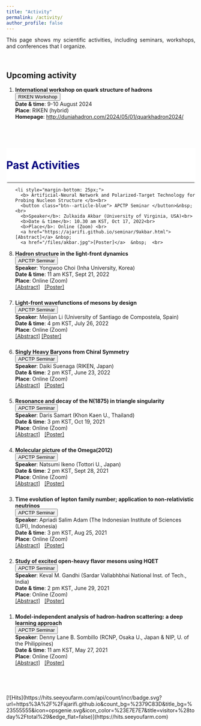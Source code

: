 ```yaml
---
title: "Activity"
permalink: /activity/
author_profile: false
---
```


<p align="justify"> 
This page shows my scientific activities, including seminars, workshops, and conferences that I organize.
</p>

<p style="margin-bottom:1.5cm;"></p>
<h2> Upcoming activity </h2> 

<ol>
  <li style="margin-bottom: 25px;">
      <b> International workshop on quark structure of hadrons </b><br> 
      <button class="btn--article"> RIKEN Workshop </button>&nbsp;<br>
      <b>Date & time</b>: 9-10 August 2024<br>
      <b>Place</b>: RIKEN (hybrid) <br>
      <b>Homepage</b>: <a href="http://duniahadron.com/2024/05/01/quarkhadron2024/">http://duniahadron.com/2024/05/01/quarkhadron2024/</a> &nbsp; <br>
  </li>

</ol>

<p style="margin-bottom:2cm;"></p>

<div style="display: flex; align-items: center; background-color: white; position: sticky; top: 0px; padding: 10px 0px; box-shadow: 0 4px 2px -2px gray; z-index: 1; height: 70px;"> 
  <h1 style="color:#000080; margin: 0;">Past Activities</h1> 
</div>

<ol reversed>
  
    <li style="margin-bottom: 25px;">
      <b> Artificial-Neural Network and Polarized-Target Technology for Probing Nucleon Structure </b><br> 
      <button class="btn--article-blue"> APCTP Seminar </button>&nbsp; <br>
      <b>Speaker</b>: Zulkaida Akbar (University of Virginia, USA)<br>
      <b>Date & time</b>: 10.30 am KST, Oct 17, 2022<br>
      <b>Place</b>: Online (Zoom) <br>
      <a href="https://ajarifi.github.io/seminar/9akbar.html">[Abstract]</a> &nbsp;
      <a href="/files/akbar.jpg">[Poster]</a>  &nbsp;  <br>
  </li>
 
  <li style="margin-bottom: 25px;">
      <b> Hadron structure in the light-front dynamics</b><br> 
      <button class="btn--article-blue"> APCTP Seminar </button>&nbsp; <br>
      <b>Speaker</b>: Yongwoo Choi (Inha University, Korea)<br>
      <b>Date & time</b>: 11 am KST, Sept 21, 2022<br>
      <b>Place</b>: Online (Zoom) <br>
      <a href="https://ajarifi.github.io/seminar/8yongwoo.html">[Abstract]</a> &nbsp;
      <a href="/files/yongwoo.jpg">[Poster]</a>  &nbsp; 
       <br>
  </li>
  
  <li style="margin-bottom: 25px;"><b> Light-front wavefunctions of mesons by design </b><br> 
      <button class="btn--article-blue"> APCTP Seminar </button>&nbsp; <br>
      <b>Speaker</b>: Meijian Li (University of Santiago de Compostela, Spain)<br>
      <b>Date & time</b>: 4 pm KST, July 26, 2022<br>
      <b>Place</b>: Online (Zoom) <br>
      <a href="https://ajarifi.github.io/seminar/7meijian.html">[Abstract]</a> 
      <a href="/files/meijian.pdf">[Poster]</a>  &nbsp; 
      <br>
  </li>
  
  <li style="margin-bottom: 25px;"><b>Singly Heavy Baryons from Chiral Symmetry</b><br> 
      <button class="btn--article-blue"> APCTP Seminar </button>&nbsp; <br>
      <b>Speaker</b>: Daiki Suenaga (RIKEN, Japan)<br>
      <b>Date & time</b>: 2 pm KST, June 23, 2022<br>
      <b>Place</b>: Online (Zoom) <br>
      <a href="https://ajarifi.github.io/seminar/6suenaga.html">[Abstract]</a>  &nbsp; <a href="/files/suenaga.jpg">[Poster]</a>  &nbsp; 
       <br>
  </li>
  
  <li style="margin-bottom: 25px;"><b>Resonance and decay of the N(1875) in triangle singularity</b><br> 
      <button class="btn--article-blue"> APCTP Seminar </button>&nbsp; <br>
      <b>Speaker</b>: Daris Samart (Khon Kaen U., Thailand)<br>
      <b>Date & time</b>: 3 pm KST, Oct 19, 2021<br>
      <b>Place</b>: Online (Zoom) <br>
      <a href="https://ajarifi.github.io/seminar/5daris.html">[Abstract]</a>  &nbsp; <a href="/files/samart.jpg">[Poster]</a>  &nbsp; 
       <br>
  </li>
  
  <li style="margin-bottom: 25px;"><b>Molecular picture of the Omega(2012)</b><br> 
      <button class="btn--article-blue"> APCTP Seminar </button>&nbsp; <br>
      <b>Speaker</b>: Natsumi Ikeno (Tottori U., Japan)<br>
      <b>Date & time</b>: 2 pm KST, Sept 28, 2021<br>
      <b>Place</b>: Online (Zoom) <br>
      <a href="https://ajarifi.github.io/seminar/4ikeno.html">[Abstract]</a> &nbsp; <a href="/files/Ikeno.jpg">[Poster]</a>  &nbsp; 
       <br>
  </li>
  
  <li style="margin-bottom: 25px;"><b>Time evolution of lepton family number; application to non-relativistic neutrinos</b><br> 
      <button class="btn--article-blue"> APCTP Seminar </button>&nbsp; <br>
      <b>Speaker</b>: Apriadi Salim Adam (The Indonesian Institute of Sciences (LIPI), Indonesia)<br>
      <b>Date & time</b>: 3 pm KST, Aug 25, 2021<br>
      <b>Place</b>: Online (Zoom) <br>
      <a href="https://ajarifi.github.io/seminar/3apriadi.html">[Abstract]</a>  &nbsp; <a href="/files/apriadi.pdf">[Poster]</a>  &nbsp; 
      <br>
  </li>
  
  <li style="margin-bottom: 25px;"><b>Study of excited open-heavy flavor mesons using HQET</b><br> 
      <button class="btn--article-blue"> APCTP Seminar </button>&nbsp; <br>
      <b>Speaker</b>: Keval M. Gandhi (Sardar Vallabhbhai National Inst. of Tech., India)<br>
      <b>Date & time</b>: 2 pm KST, June 29, 2021 <br>
      <b>Place</b>: Online (Zoom) <br>
      <a href="https://ajarifi.github.io/seminar/2keval.html">[Abstract]</a>  &nbsp; <a href="/files/keval.pdf">[Poster]</a>  
      <br>
  </li>

  <li style="margin-bottom: 25px;"><b>Model-independent analysis of hadron-hadron scattering: a deep learning approach</b><br> 
      <button class="btn--article-blue"> APCTP Seminar </button>&nbsp; <br>
      <b>Speaker</b>: Denny Lane B. Sombillo (RCNP, Osaka U., Japan & NIP, U. of the Philippines)<br>
      <b>Date & time</b>: 11 am KST, May 27, 2021 <br>
      <b>Place</b>: Online (Zoom) <br>
      <a href="https://ajarifi.github.io/seminar/1denny">[Abstract]</a>  &nbsp; <a href="/files/denny.pdf">[Poster]</a>  
      <br>
  </li>

</ol>

<p style="margin-bottom:2cm;"></p>
[![Hits](https://hits.seeyoufarm.com/api/count/incr/badge.svg?url=https%3A%2F%2Fajarifi.github.io&count_bg=%2379C83D&title_bg=%23555555&icon=opsgenie.svg&icon_color=%23E7E7E7&title=visitor+%28today%2Ftotal%29&edge_flat=false)](https://hits.seeyoufarm.com)
